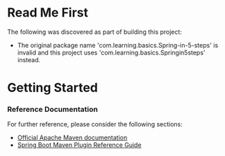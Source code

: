 # Read Me First
The following was discovered as part of building this project:

* The original package name 'com.learning.basics.Spring-in-5-steps' is invalid and this project uses 'com.learning.basics.Springin5steps' instead.

# Getting Started

### Reference Documentation
For further reference, please consider the following sections:

* [Official Apache Maven documentation](https://maven.apache.org/guides/index.html)
* [Spring Boot Maven Plugin Reference Guide](https://docs.spring.io/spring-boot/docs/2.2.9.RELEASE/maven-plugin/)

